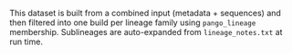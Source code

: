 This dataset is built from a combined input (metadata + sequences) and then filtered
into one build per lineage family using `pango_lineage` membership. Sublineages are
auto-expanded from `lineage_notes.txt` at run time.
